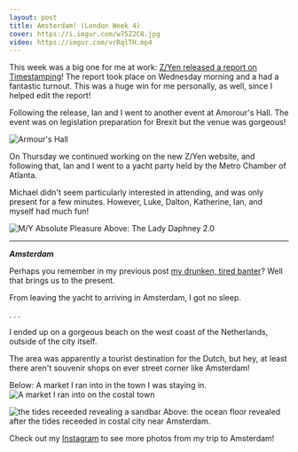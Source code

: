 ```yaml
---
layout: post
title: Amsterdam! (London Week 4)
cover: https://i.imgur.com/w75Z2C8.jpg
video: https://imgur.com/vrRqlTH.mp4
---
```


This week was a big one for me at work: [Z/Yen released a report on Timestamping](http://www.zyen.com/what-we-do/mutual-distributed-ledgers/65-publications/1776-timestamping-smart-ledgers-comparable-universal-traceable-immune.html)!
The report took place on Wednesday morning and a had a fantastic turnout. This was a huge win for me personally, as well, since I helped edit the report!

Following the release, Ian and I went to another event at Amorour's Hall. The event was on legislation preparation for Brexit but the venue was gorgeous!

![Armour's Hall](https://i.imgur.com/VdCfAZhh.jpg)

On Thursday we continued working on the new Z/Yen website, and following that, Ian and I went to a yacht party held by the Metro Chamber of Atlanta.

Michael didn't seem particularly interested in attending, and was only present for a few minutes. However, Luke, Dalton, Katherine, Ian, and myself had much fun!

![M/Y Absolute Pleasure](https://i.imgur.com/sIcV5cLh.jpg)
Above: The Lady Daphney 2.0

---
***Amsterdam***

Perhaps you remember in my previous post [my drunken, tired banter](/posts/spain-london-week-3)? Well that brings us to the present.

From leaving the yacht to arriving in Amsterdam, I got no sleep.

. . .

I ended up on a gorgeous beach on the west coast of the Netherlands, outside of the city itself.

The area was apparently a tourist destination for the Dutch, but hey, at least there aren't souvenir shops on ever street corner like Amsterdam!

Below: A market I ran into in the town I was staying in.
![A market I ran into on the costal town](https://i.imgur.com/45h29jlh.jpg)

![the tides receeded revealing a sandbar](https://i.imgur.com/nAyBTNHh.jpg)
Above: the ocean floor revealed after the tides receeded in costal city near Amsterdam.

Check out my [Instagram](https://www.instagram.com/nishnha/) to see more photos from my trip to Amsterdam!

